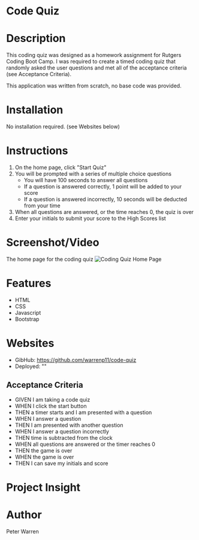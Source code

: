 # Code Quiz

# Description
This coding quiz was designed as a homework assignment for Rutgers Coding Boot Camp. I was required to create a timed coding quiz that randomly asked the user questions and met all of the acceptance criteria (see Acceptance Criteria).

This application was written from scratch, no base code was provided.

# Installation
No installation required. (see Websites below) 
# Instructions
1. On the home page, click "Start Quiz"
2. You will be prompted with a  series of multiple choice questions
    * You will have 100 seconds to answer all questions
    * If a question is answered correctly, 1 point will be added to your score
    * If a question is answered incorrectly, 10 seconds will be deducted from your time
3. When all questions are answered, or the time reaches 0, the quiz is over
4. Enter your initials to submit your score to the High Scores list
# Screenshot/Video
The home page for the coding quiz
![Coding Quiz Home Page](./assets/images/ "Coding Quiz Home Page")

# Features
* HTML
* CSS
* Javascript
* Bootstrap

# Websites
* GibHub: https://github.com/warrenp11/code-quiz
* Deployed: ""

## Acceptance Criteria
* GIVEN I am taking a code quiz
* WHEN I click the start button
* THEN a timer starts and I am presented with a question
* WHEN I answer a question
* THEN I am presented with another question
* WHEN I answer a question incorrectly
* THEN time is subtracted from the clock
* WHEN all questions are answered or the timer reaches 0
* THEN the game is over
* WHEN the game is over
* THEN I can save my initials and score

# Project Insight

# Author
Peter Warren